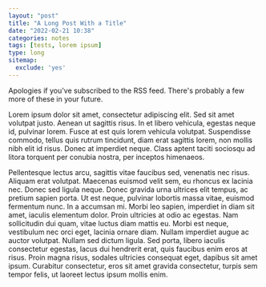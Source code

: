 ```yaml
---
layout: "post"
title: "A Long Post With a Title"
date: "2022-02-21 10:38"
categories: notes
tags: [tests, lorem ipsum]
type: long
sitemap:
  exclude: 'yes'
---
```

Apologies if you've subscribed to the RSS feed. There's probably a few more of these in your future.

Lorem ipsum dolor sit amet, consectetur adipiscing elit. Sed sit amet volutpat justo. Aenean ut sagittis risus. In et libero vehicula, egestas neque id, pulvinar lorem. Fusce at est quis lorem vehicula volutpat. Suspendisse commodo, tellus quis rutrum tincidunt, diam erat sagittis lorem, non mollis nibh elit id risus. Donec at imperdiet neque. Class aptent taciti sociosqu ad litora torquent per conubia nostra, per inceptos himenaeos.

Pellentesque lectus arcu, sagittis vitae faucibus sed, venenatis nec risus. Aliquam erat volutpat. Maecenas euismod velit sem, eu rhoncus ex lacinia nec. Donec sed ligula neque. Donec gravida urna ultrices elit tempus, ac pretium sapien porta. Ut est neque, pulvinar lobortis massa vitae, euismod fermentum nunc. In a accumsan mi. Morbi leo sapien, imperdiet in diam sit amet, iaculis elementum dolor. Proin ultricies at odio ac egestas. Nam sollicitudin dui quam, vitae luctus diam mattis eu. Morbi est neque, vestibulum nec orci eget, lacinia ornare diam. Nullam imperdiet augue ac auctor volutpat. Nullam sed dictum ligula. Sed porta, libero iaculis consectetur egestas, lacus dui hendrerit erat, quis faucibus enim eros at risus. Proin magna risus, sodales ultricies consequat eget, dapibus sit amet ipsum. Curabitur consectetur, eros sit amet gravida consectetur, turpis sem tempor felis, ut laoreet lectus ipsum mollis enim.
